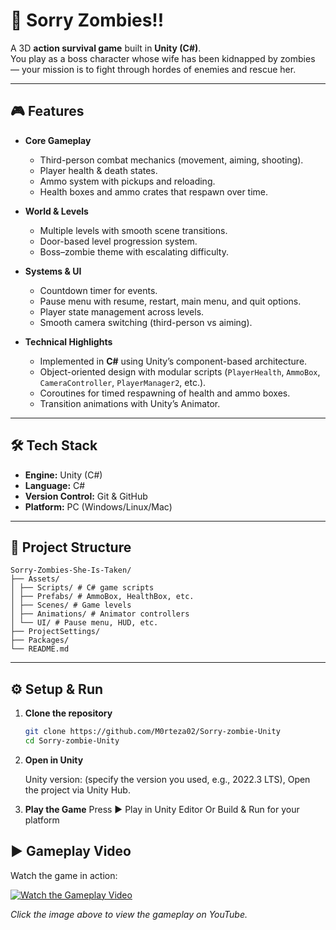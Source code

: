 
# 🧟 Sorry Zombies!!  

A 3D **action survival game** built in **Unity (C#)**.  
You play as a boss character whose wife has been kidnapped by zombies — your mission is to fight through hordes of enemies and rescue her.  

---

## 🎮 Features  

- **Core Gameplay**  
  - Third-person combat mechanics (movement, aiming, shooting).  
  - Player health & death states.  
  - Ammo system with pickups and reloading.  
  - Health boxes and ammo crates that respawn over time.  

- **World & Levels**  
  - Multiple levels with smooth scene transitions.  
  - Door-based level progression system.  
  - Boss–zombie theme with escalating difficulty.  

- **Systems & UI**  
  - Countdown timer for events.  
  - Pause menu with resume, restart, main menu, and quit options.  
  - Player state management across levels.  
  - Smooth camera switching (third-person vs aiming).  

- **Technical Highlights**  
  - Implemented in **C#** using Unity’s component-based architecture.  
  - Object-oriented design with modular scripts (`PlayerHealth`, `AmmoBox`, `CameraController`, `PlayerManager2`, etc.).  
  - Coroutines for timed respawning of health and ammo boxes.  
  - Transition animations with Unity’s Animator.  

---

## 🛠️ Tech Stack  

- **Engine:** Unity (C#)  
- **Language:** C#  
- **Version Control:** Git & GitHub  
- **Platform:** PC (Windows/Linux/Mac)  

---

## 📂 Project Structure
    Sorry-Zombies-She-Is-Taken/
    ├── Assets/
    │ ├── Scripts/ # C# game scripts
    │ ├── Prefabs/ # AmmoBox, HealthBox, etc.
    │ ├── Scenes/ # Game levels
    │ ├── Animations/ # Animator controllers
    │ └── UI/ # Pause menu, HUD, etc.
    ├── ProjectSettings/
    ├── Packages/
    └── README.md

---

## ⚙️ Setup & Run  

1. **Clone the repository**  
   ```bash
   git clone https://github.com/M0rteza02/Sorry-zombie-Unity
   cd Sorry-zombie-Unity
2. **Open in Unity**

    Unity version: (specify the version you used, e.g., 2022.3 LTS), 
    Open the project via Unity Hub.

3. **Play the Game**
    Press ▶ Play in Unity Editor
    Or Build & Run for your platform


## ▶ Gameplay Video  

Watch the game in action:

[![Watch the Gameplay Video](https://img.youtube.com/vi/QYkIG9cZtSo/0.jpg)](https://youtu.be/QYkIG9cZtSo)

*Click the image above to view the gameplay on YouTube.*
